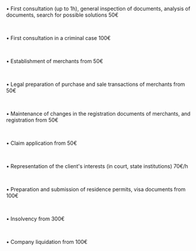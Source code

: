 • First consultation (up to 1h), general inspection of documents, analysis of documents, search for possible solutions <span>50€</span> 

<br/>

• First consultation in a criminal case <span>100€</span> 

<br/>

• Establishment of merchants <span>from 50€</span> 

<br/>

• Legal preparation of purchase and sale transactions of merchants <span>from 50€</span>

<br/>

• Maintenance of changes in the registration documents of merchants, and registration <span>from 50€</span>

<br/>

• Claim application <span>from 50€</span>

<br/>

• Representation of the client's interests (in court, state institutions) <span>70€/h</span>

<br/>

• Preparation and submission of residence permits, visa documents <span>from 100€</span>

<br/>

• Insolvency <span>from 300€</span> 

<br/>

• Company liquidation <span>from 100€</span>

<!-- Google tag (gtag.js) -->
<script async src="https://www.googletagmanager.com/gtag/js?id=AW-11072310083"></script>
<script>
  window.dataLayer = window.dataLayer || [];
  function gtag(){dataLayer.push(arguments);}
  gtag('js', new Date());

  gtag('config', 'AW-11072310083');
</script>
